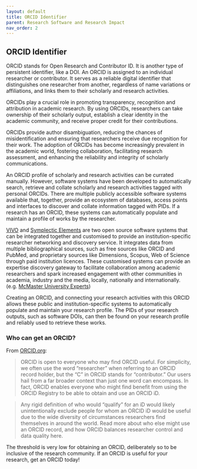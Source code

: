 ```yaml
---
layout: default
title: ORCID Identifier
parent: Research Software and Research Impact
nav_order: 2
---
```


## ORCID Identifier

ORCID stands for Open Research and Contributor ID. It is another type of persistent identifier, like a DOI. An ORCID is assigned to an individual researcher or contributor. It serves as a reliable digital identifier that distinguishes one researcher from another, regardless of name variations or affiliations, and links them to their scholarly and research activities.  

ORCIDs play a crucial role in promoting transparency, recognition and attribution in academic research. By using ORCIDs, researchers can take ownership of their scholarly output, establish a clear identity in the academic community, and receive proper credit for their contributions.

ORCIDs provide author disambiguation, reducing the chances of misidentification and ensuring that researchers receive due recognition for their work. The adoption of ORCIDs has become increasingly prevalent in the academic world, fostering collaboration, facilitating research assessment, and enhancing the reliability and integrity of scholarly communications.  

An ORCID profile of scholarly and research activities can be currated manually. However, software systems have been developed to automatically search, retrieve and collate scholarly and research activities tagged with personal ORCIDs. There are multiple publicly accessible software systems available that, together, provide an ecosystem of databases, access points and interfaces to discover and collate information tagged with PIDs. If a research has an ORCID, these systems can automatically populate and maintain a profile of works by the researcher. 

[VIVO](https://vivo.lyrasis.org/) and [Symplectic Elements](https://www.symplectic.co.uk/theelementsplatform/) are two open source software systems that can be integrated together and customised to provide an institution-specific researcher networking and discovery service. It integrates data from multiple bibliographical sources, such as free sources like ORCID and PubMed, and proprietary sources like Dimensions, Scopus, Web of Science through paid institution licences. These customised systems can provide an expertise discovery gateway to facilitate collaboration among academic researchers and spark increased engagement with other communities in academia, industry and the media, locally, nationally and internationally. (e.g. [McMaster University Experts](https://experts.mcmaster.ca)) 

Creating an ORCID, and connecting your research activities with this ORCID allows these public and institution-specific systems to automatically populate and maintain your research profile. The PIDs of your research outputs, such as software DOIs, can then be found on your research profile and reliably used to retrieve these works. 

### Who can get an ORCID?

From [ORCID.org](https://support.orcid.org/hc/en-us/articles/360006897334-What-is-an-ORCID-iD-and-how-do-I-use-it):

> ORCID is open to everyone who may find ORCID useful. For simplicity, we often use the word “researcher” when referring to an ORCID record holder, but the “C” in ORCID stands for “contributor.” Our users hail from a far broader context than just one word can encompass. In fact, ORCID enables everyone who might find benefit from using the ORCID Registry to be able to obtain and use an ORCID iD.

> Any rigid definition of who would “qualify” for an iD would likely unintentionally exclude people for whom an ORCID iD would be useful due to the wide diversity of circumstances researchers find themselves in around the world. Read more about who else might use an ORCID record, and how ORCID balances researcher control and data quality here.

The threshold is very low for obtaining an ORCID, deliberately so to be inclusive of the research community. If an ORCID is useful for your research, get an ORCID today!
